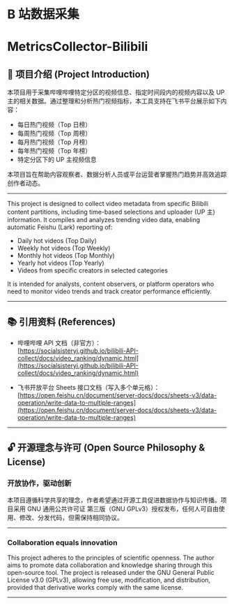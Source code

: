 <!--
 * @Author       : luyz
 * @Date         : 2025-07-26 20:49:53
 * @LastEditors  : luyz
 * @LastEditTime : 2025-07-26 20:57:34
 * @FilePath     : /luyz/project/CustomizedAnalysis/CustomizedAnalysis.12.20250726_YASbilibili/README.md
 * @Description  : 项目Readme
 * Copyright (c) 2023 by LuYanzhuan lyanzhuan@gmail.com, All Rights Reserved.
 * Copyright (c) 2025 by luyz && luyz@aptbiotech.com, All Rights Reserved. 
-->

# B 站数据采集
# MetricsCollector-Bilibili

## 📌 项目介绍 (Project Introduction)

本项目用于采集哔哩哔哩特定分区的视频信息、指定时间段内的视频内容以及 UP 主的相关数据。通过整理和分析热门视频指标，本工具支持在飞书平台展示如下内容：

- 每日热门视频（Top 日榜）
- 每周热门视频（Top 周榜）
- 每月热门视频（Top 月榜）
- 每年热门视频（Top 年榜）
- 特定分区下的 UP 主视频信息

本项目旨在帮助内容观察者、数据分析人员或平台运营者掌握热门趋势并高效追踪创作者动态。

---

This project is designed to collect video metadata from specific Bilibili content partitions, including time-based selections and uploader (UP 主) information. It compiles and analyzes trending video data, enabling automatic Feishu (Lark) reporting of:

- Daily hot videos (Top Daily)
- Weekly hot videos (Top Weekly)
- Monthly hot videos (Top Monthly)
- Yearly hot videos (Top Yearly)
- Videos from specific creators in selected categories

It is intended for analysts, content observers, or platform operators who need to monitor video trends and track creator performance efficiently.

---

## 📚 引用资料 (References)

- 哔哩哔哩 API 文档（非官方）：  
  [https://socialsisteryi.github.io/bilibili-API-collect/docs/video_ranking/dynamic.html](https://socialsisteryi.github.io/bilibili-API-collect/docs/video_ranking/dynamic.html)

- 飞书开放平台 Sheets 接口文档（写入多个单元格）：  
  [https://open.feishu.cn/document/server-docs/docs/sheets-v3/data-operation/write-data-to-multiple-ranges](https://open.feishu.cn/document/server-docs/docs/sheets-v3/data-operation/write-data-to-multiple-ranges)

---

## 🔓 开源理念与许可 (Open Source Philosophy & License)
### 开放协作，驱动创新
本项目遵循科学共享的理念，作者希望通过开源工具促进数据协作与知识传播。项目采用 GNU 通用公共许可证 第三版（GNU GPLv3）授权发布，任何人可自由使用、修改、分发代码，但需保持相同协议。

---

### Collaboration equals innovation
This project adheres to the principles of scientific openness. The author aims to promote data collaboration and knowledge sharing through this open-source tool. The project is released under the GNU General Public License v3.0 (GPLv3), allowing free use, modification, and distribution, provided that derivative works comply with the same license.

---
